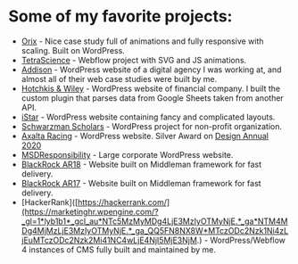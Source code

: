# Some of my favorite projects:
- [Orix](https://orix.com/) - Nice case study full of animations and fully responsive with scaling. Built on WordPress.
- [TetraScience](https://www.tetrascience.com/tetra-data) - Webflow project with SVG and JS animations.
- [Addison](https://addison.com/) - WordPress website of a digital agency I was working at, and almost all of their web case studies were built by me.
- [Hotchkis & Wiley](https://www.hwcm.com/) - WordPress website of financial company. I built the custom plugin that parses data from Google Sheets taken from another API.
- [iStar](https://www.istar.com/) - WordPress website containing fancy and complicated layouts.
- [Schwarzman Scholars](https://www.schwarzmanscholars.org/) - WordPress project for non-profit organization.
- [Axalta Racing](https://axaltaracing.com/) - WordPress website. Silver Award on [Design Annual 2020](https://graphis.com/entry/305836f6-7d66-4efd-a307-1ed64682bdff)
- [MSDResponsibility](https://www.msdresponsibility.com/) - Large corporate WordPress website.
- [BlackRock AR18](https://s24.q4cdn.com/856567660/files/oar/2018/) - Website built on Middleman framework for fast delivery.
- [BlackRock AR17](https://s24.q4cdn.com/856567660/files/oar/2017/) - Website built on Middleman framework for fast delivery.
- [HackerRank]([https://hackerrank.com/](https://marketinghr.wpengine.com/?_gl=1*lyb1b1*_gcl_au*NTc5MzMyMDg4LjE3MzIyOTMyNjE.*_ga*NTM4MDg4MjMzLjE3MzIyOTMyNjE.*_ga_QQ5FN8NX8W*MTczODc2Nzk1Ni4zLjEuMTczODc2Nzk2Mi41NC4wLjE4NjI5MjE3NjM.) - WordPress/Webflow 4 instances of CMS fully built and maintained by me.
